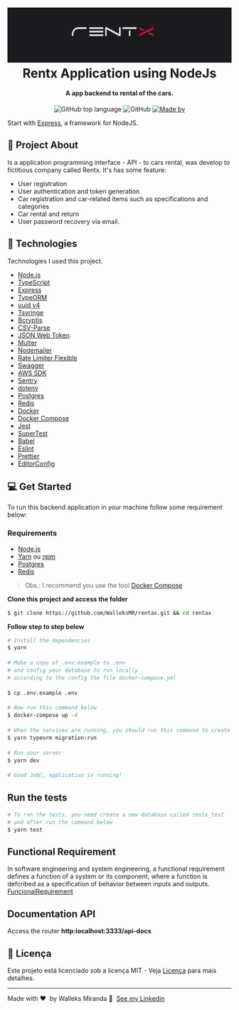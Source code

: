 <h1 align="center">
    <img alt="Rentx" src="./rentxLogo.png" />
    <br>
    Rentx Application using NodeJs
</h1>

<h4 align="center">
  A app backend to rental of the cars.
</h4>

<p align="center">
  <img alt="GitHub top language" src="https://img.shields.io/static/v1?label=TypeScript&message=97.8%&color=blue">

   <img alt="GitHub" src="https://img.shields.io/static/v1?label=Licence&message=MIT&color=blue"/>

  <a href="https://www.linkedin.com/in/walleks-r-miranda-b291bb1aa/" target="_blank" rel="noopener noreferrer">
    <img alt="Made by" src="https://img.shields.io/static/v1?label=Made%20by&message=Walleks%20M&color=blueviolet">
  </a>

</p>

Start with [Express](https://github.com/expressjs/express), a framework for NodeJS.

## 📌 Project About

Is a application programming interface - API - to cars rental, was develop to fictitious company called Rentx. It's has some feature:

- User registration
- User authentication and token generation
- Car registration and car-related items such as specifications and categories
- Car rental and return
- User password recovery via email.

## 🚀 Technologies

Technologies I used this project.

- [Node.js](https://nodejs.org/en/)
- [TypeScript](https://www.typescriptlang.org/)
- [Express](https://expressjs.com/pt-br/)
- [TypeORM](https://typeorm.io/#/)
- [uuid v4](https://github.com/thenativeweb/uuidv4/)
- [Tsyringe](https://github.com/microsoft/tsyringe)
- [Bcryptjs](https://github.com/dcodeIO/bcrypt.js)
- [CSV-Parse](https://github.com/adaltas/node-csv)
- [JSON Web Token](https://github.com/auth0/node-jsonwebtoken)
- [Multer](https://github.com/expressjs/multer)
- [Nodemailer](https://nodemailer.com/about/)
- [Rate Limiter Flexible](https://github.com/animir/node-rate-limiter-flexible)
- [Swagger](https://swagger.io)
- [AWS SDK](https://github.com/aws/aws-sdk-js)
- [Sentry](https://sentry.io)
- [dotenv](https://github.com/motdotla/dotenv)
- [Postgres](https://www.postgresql.org)
- [Redis](https://redis.io)
- [Docker](https://www.docker.com)
- [Docker Compose](https://docs.docker.com/compose/)
- [Jest](https://jestjs.io/)
- [SuperTest](https://github.com/visionmedia/supertest)
- [Babel](https://babeljs.io)
- [Eslint](https://eslint.org/)
- [Prettier](https://prettier.io/)
- [EditorConfig](https://editorconfig.org/)

## 💻 Get Started

To run this backend application in your machine follow some requirement below:

### Requirements

- [Node.js](https://nodejs.org/en/)
- [Yarn](https://classic.yarnpkg.com/) ou [npm](https://www.npmjs.com/)
- [Postgres](https://www.postgresql.org)
- [Redis](https://redis.io)

> Obs.: I recommend you use the tool [Docker Compose](https://docs.docker.com/compose/)

**Clone this project and access the folder**

```bash
$ git clone https://github.com/WalleksMR/rentax.git && cd rentax
```

**Follow step to step below**

```bash
# Install the dependencies
$ yarn

# Make a copy of .env.example to .env
# and config your database to run locally
# according to the config the file docker-compose.yml

$ cp .env.example .env

# Now run this command below
$ docker-compose up -d

# When the services are running, you should run this command to create the tables in the database
$ yarn typeorm migration:run

# Run your server
$ yarn dev

# Good Job👏, application is running!
```

## Run the tests

```bash
# To run the tests, you need create a new database called rentx_test
# and after run the command below
$ yarn test
```

## Functional Requirement

In software engineering and system engineering, a functional requirement defines a function of a system or its component, where a function is defcribed as a specification of behavior between inputs and outputs. [FuncionalRequirement](./FuncionalRequirement.md)

## Documentation API

Access the router **http:localhost:3333/api-docs**

## 📝 Licença

Este projeto está licenciado sob a licença MIT - Veja [Licença](LICENSE.md) para mais detalhes.

---

Made with ❤️ &nbsp;by Walleks Miranda 👋 &nbsp;[See my Linkedin](https://www.linkedin.com/in/walleks-r-miranda-b291bb1aa/)
